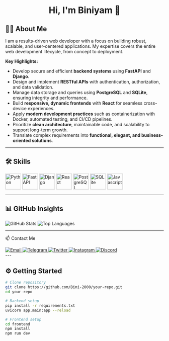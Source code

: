 # <p align = "center"> Hi, I'm Biniyam 👋</p>

## 👨‍💻 About Me

I am a results-driven web developer with a focus on building robust, scalable, and user-centered applications. My expertise covers the entire web development lifecycle, from concept to deployment.

**Key Highlights:**
- Develop secure and efficient **backend systems** using **FastAPI** and **Django**.
- Design and implement **RESTful APIs** with authentication, authorization, and data validation.
- Manage data storage and queries using **PostgreSQL** and **SQLite**, ensuring integrity and performance.
- Build **responsive, dynamic frontends** with **React** for seamless cross-device experiences.
- Apply **modern development practices** such as containerization with Docker, automated testing, and CI/CD pipelines.
- Prioritize **clean architecture**, maintainable code, and scalability to support long-term growth.
- Translate complex requirements into **functional, elegant, and business-oriented solutions**.

---



## 🛠️ Skills

<div justif-content = "space-between">
  <img src="https://cdn.jsdelivr.net/gh/devicons/devicon/icons/python/python-original.svg" width="50" height="50" alt="Python" />
  <img src="https://cdn.jsdelivr.net/gh/devicons/devicon/icons/fastapi/fastapi-original.svg" width="50" height="50" alt="FastAPI" />
  <img src="https://cdn.jsdelivr.net/gh/devicons/devicon/icons/django/django-plain.svg" width="50" height="50" alt="Django" />
  <img src="https://cdn.jsdelivr.net/gh/devicons/devicon/icons/react/react-original.svg" width="50" height="50" alt="React" />
  <img src="https://cdn.jsdelivr.net/gh/devicons/devicon/icons/postgresql/postgresql-original.svg" width="50" height="50" alt="PostgreSQL" />
  <img src="https://cdn.jsdelivr.net/gh/devicons/devicon/icons/sqlite/sqlite-original.svg" width="50" height="50" alt="SQLite" />
  <img src="https://cdn.jsdelivr.net/gh/devicons/devicon/icons/javascript/javascript-original.svg" width="50" height="50" alt="Javascript" />
</div>



---

## 📊 GitHub Insights
![GitHub Stats](https://github-readme-stats.vercel.app/api?username=Bini-2002&show_icons=true&theme=radical)
![Top Languages](https://github-readme-stats.vercel.app/api/top-langs/?username=Bini-2002&layout=compact&theme=radical)

---

📫 Contact Me
<div> 
  <a href="mailto:binigetachew18@gmail.com"> 
    <img src="https://img.shields.io/badge/Email-D14836?style=for-the-badge&logo=gmail&logoColor=white" alt="Email"/> 
  </a> 
    <a href="https://t.me/Honestly_Toxic"> 
    <img src="https://img.shields.io/badge/Telegram-26A5E4?style=for-the-badge&logo=telegram&logoColor=white" alt="Telegram"/> 
  </a> 
    <a href="https://twitter.com/B_i_n_i_y_a_m"> 
    <img src="https://img.shields.io/badge/Twitter-1DA1F2?style=for-the-badge&logo=twitter&logoColor=white" alt="Twitter"/> 
  </a> 
    <a href="https://www.instagram.com/reverse_charism_a/?__pwa=1#"> 
    <img src="https://img.shields.io/badge/Instagram-E4405F?style=for-the-badge&logo=instagram&logoColor=white" alt="Instagram"/> 
  </a> 
    <a href="https://discordapp.com/users/bini_2002_84705"> 
    <img src="https://img.shields.io/badge/Discord-5865F2?style=for-the-badge&logo=discord&logoColor=white" alt="Discord"/> 
  </a> 
</div>
---

## ⚙️ Getting Started

```bash
# Clone repository
git clone https://github.com/Bini-2000/your-repo.git
cd your-repo

# Backend setup
pip install -r requirements.txt
uvicorn app.main:app --reload

# Frontend setup
cd frontend
npm install
npm run dev
